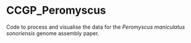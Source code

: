 # CCGP_Peromyscus
Code to process and visualise the data for the *Peromyscus maniculatus sonoriensis* genome assembly paper. 
